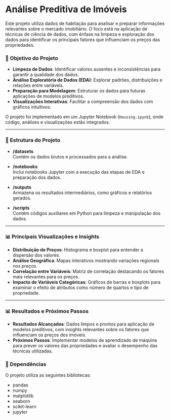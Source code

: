 # Análise Preditiva de Imóveis

Este projeto utiliza dados de habitação para analisar e preparar informações relevantes sobre o mercado imobiliário. O foco está na aplicação de técnicas de ciência de dados, com ênfase na limpeza e exploração dos dados para identificar os principais fatores que influenciam os preços das propriedades.

### 🎯 Objetivo do Projeto

- **Limpeza de Dados**: Identificar valores ausentes e inconsistências para garantir a qualidade dos dados.
- **Análise Exploratória de Dados (EDA)**: Explorar padrões, distribuições e relações entre variáveis.
- **Preparação para Modelagem**: Estruturar os dados para futuras aplicações de modelos preditivos.
- **Visualizações Interativas**: Facilitar a compreensão dos dados com gráficos intuitivos.

O projeto foi implementado em um Jupyter Notebook (`Housing.ipynb`), onde código, análises e visualizações estão integrados.

---

### 📂 Estrutura do Projeto

- **/datasets**  
  Contém os dados brutos e processados para a análise.

- **/notebooks**  
  Inclui notebooks Jupyter com a execução das etapas de EDA e preparação dos dados.

- **/outputs**  
  Armazena os resultados intermediários, como gráficos e relatórios gerados.

- **/scripts**  
  Contém códigos auxiliares em Python para limpeza e manipulação dos dados.

---


### 📊 Principais Visualizações e Insights

- **Distribuição de Preços**: Histograma e boxplot para entender a dispersão dos valores.
- **Análise Geográfica**: Mapas interativos mostrando variações regionais nos preços.
- **Correlação entre Variáveis**: Matriz de correlação destacando os fatores mais relevantes para os preços.
- **Impacto de Variáveis Categóricas**: Gráficos de barras e boxplots para examinar o efeito de atributos como número de quartos e tipo de propriedade.

---

### 📊 Resultados e Próximos Passos

- **Resultados Alcançados**: Dados limpos e prontos para aplicação de modelos preditivos, com insights relevantes sobre os fatores que influenciam os preços dos imóveis.
- **Próximos Passos**: Implementar modelos de aprendizado de máquina para prever os valores das propriedades e avaliar o desempenho das técnicas utilizadas.



### 📑 Dependências

O projeto utiliza as seguintes bibliotecas:

- pandas
- numpy
- matplotlib
- seaborn
- scikit-learn
- jupyter

